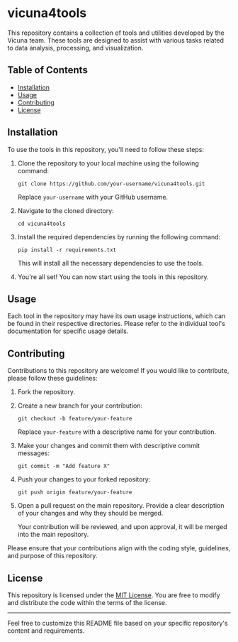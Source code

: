 # vicuna4tools

This repository contains a collection of tools and utilities developed by the Vicuna team. These tools are designed to assist with various tasks related to data analysis, processing, and visualization.

## Table of Contents

- [Installation](#installation)
- [Usage](#usage)
- [Contributing](#contributing)
- [License](#license)

## Installation

To use the tools in this repository, you'll need to follow these steps:

1. Clone the repository to your local machine using the following command:

   ```shell
   git clone https://github.com/your-username/vicuna4tools.git
   ```

   Replace `your-username` with your GitHub username.

2. Navigate to the cloned directory:

   ```shell
   cd vicuna4tools
   ```

3. Install the required dependencies by running the following command:

   ```shell
   pip install -r requirements.txt
   ```

   This will install all the necessary dependencies to use the tools.

4. You're all set! You can now start using the tools in this repository.

## Usage

Each tool in the repository may have its own usage instructions, which can be found in their respective directories. Please refer to the individual tool's documentation for specific usage details.

## Contributing

Contributions to this repository are welcome! If you would like to contribute, please follow these guidelines:

1. Fork the repository.
2. Create a new branch for your contribution:

   ```shell
   git checkout -b feature/your-feature
   ```

   Replace `your-feature` with a descriptive name for your contribution.

3. Make your changes and commit them with descriptive commit messages:

   ```shell
   git commit -m "Add feature X"
   ```

4. Push your changes to your forked repository:

   ```shell
   git push origin feature/your-feature
   ```

5. Open a pull request on the main repository. Provide a clear description of your changes and why they should be merged.

   Your contribution will be reviewed, and upon approval, it will be merged into the main repository.

Please ensure that your contributions align with the coding style, guidelines, and purpose of this repository.

## License

This repository is licensed under the [MIT License](LICENSE). You are free to modify and distribute the code within the terms of the license.

---
Feel free to customize this README file based on your specific repository's content and requirements.
